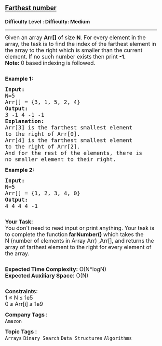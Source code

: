 <h2><a href="https://www.geeksforgeeks.org/problems/farthest-number--170636/1?page=35&difficulty=Medium&sortBy=submissions">Farthest number</a></h2><h3>Difficulty Level : Difficulty: Medium</h3><hr><div class="problems_problem_content__Xm_eO"><p><span style="font-size: 18px;">Given an array <strong>A</strong><strong>rr[]</strong>&nbsp;of size&nbsp;<strong>N</strong>. For every element in the array, the task is to find the index of the farthest element in the array to the right which is smaller than the current element. If no such number exists then print&nbsp;<strong>-1</strong>.</span><br><strong><span style="font-size: 18px;">Note: </span></strong><span style="font-size: 18px;">0 based indexing is followed.</span></p>
<p><br><span style="font-size: 18px;"><strong>Example 1:</strong></span></p>
<pre><span style="font-size: 18px;"><strong>Input:</strong> </span>
<span style="font-size: 18px;">N=5</span>
<span style="font-size: 18px;">Arr[] = {3, 1, 5, 2, 4}</span>
<span style="font-size: 18px;"><strong>Output:</strong> </span>
<span style="font-size: 18px;">3 -1 4 -1 -1</span>
<strong><span style="font-size: 18px;">Explanation:</span></strong>
<span style="font-size: 18px;">Arr[3] is the farthest smallest element
to the right of Arr[0].
Arr[4] is the farthest smallest element
to the right of Arr[2].
And for the rest of the elements, there is
no smaller element to their right.</span>
</pre>
<p><span style="font-size: 18px;"><strong>Example 2:</strong></span></p>
<pre><span style="font-size: 18px;"><strong>Input:</strong> </span>
<span style="font-size: 18px;">N=5</span>
<span style="font-size: 18px;">Arr[] = {1, 2, 3, 4, 0}</span>
<span style="font-size: 18px;"><strong>Output:</strong> </span>
<span style="font-size: 18px;">4 4 4 4 -1</span></pre>
<p><br><span style="font-size: 18px;"><strong>Your Task:&nbsp;</strong></span><br><span style="font-size: 18px;">You don't need to read input or print anything. Your task is to complete the function<strong> farNumber()</strong>&nbsp;which takes the N&nbsp;(number of elements in Array Arr) ,Arr[], and returns the array&nbsp;of farthest element to the right for&nbsp;every&nbsp;element of the array.</span></p>
<p><br><span style="font-size: 18px;"><strong>Expected Time Complexity:</strong> O(N*logN)<br><strong>Expected Auxiliary Space:</strong> O(N)</span></p>
<p><br><strong><span style="font-size: 18px;">Constraints:</span></strong><br><span style="font-size: 18px;">1 </span> <span style="font-size: 18px;">≤ </span> <span style="font-size: 18px;">N</span> <span style="font-size: 18px;">≤ </span> <span style="font-size: 18px;">1e5<br>0</span> <span style="font-size: 18px;">≤ </span> <span style="font-size: 18px;">Arr[i]</span>&nbsp;<span style="font-size: 18px;">≤ </span> <span style="font-size: 18px;">1e9&nbsp;</span></p></div><p><span style=font-size:18px><strong>Company Tags : </strong><br><code>Amazon</code>&nbsp;<br><p><span style=font-size:18px><strong>Topic Tags : </strong><br><code>Arrays</code>&nbsp;<code>Binary Search</code>&nbsp;<code>Data Structures</code>&nbsp;<code>Algorithms</code>&nbsp;